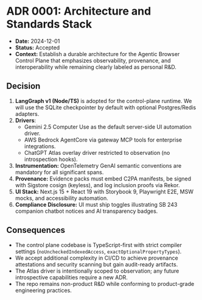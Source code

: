 # ADR 0001: Architecture and Standards Stack

- **Date:** 2024-12-01
- **Status:** Accepted
- **Context:** Establish a durable architecture for the Agentic Browser Control Plane that emphasizes observability, provenance, and interoperability while remaining clearly labeled as personal R&D.

## Decision

1. **LangGraph v1 (Node/TS)** is adopted for the control-plane runtime. We will use the SQLite checkpointer by default with optional Postgres/Redis adapters.
2. **Drivers**:
   - Gemini 2.5 Computer Use as the default server-side UI automation driver.
   - AWS Bedrock AgentCore via gateway MCP tools for enterprise integrations.
   - ChatGPT Atlas overlay driver restricted to observation (no introspection hooks).
3. **Instrumentation:** OpenTelemetry GenAI semantic conventions are mandatory for all significant spans.
4. **Provenance:** Evidence packs must embed C2PA manifests, be signed with Sigstore cosign (keyless), and log inclusion proofs via Rekor.
5. **UI Stack:** Next.js 15 + React 19 with Storybook 9, Playwright E2E, MSW mocks, and accessibility automation.
6. **Compliance Disclosure:** UI must ship toggles illustrating SB 243 companion chatbot notices and AI transparency badges.

## Consequences

- The control plane codebase is TypeScript-first with strict compiler settings (`noUncheckedIndexedAccess`, `exactOptionalPropertyTypes`).
- We accept additional complexity in CI/CD to achieve provenance attestations and security scanning but gain audit-ready artifacts.
- The Atlas driver is intentionally scoped to observation; any future introspective capabilities require a new ADR.
- The repo remains non-product R&D while conforming to product-grade engineering practices.
